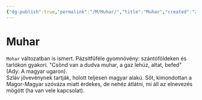 ```yaml
---
{"dg-publish":true,"permalink":"/M/Muhar/","title":"Muhar","created":"2023-12-28T09:06","updated":"2023-12-28T09:06"}
---
```



# Muhar

`Mohar` változatban is ismert. Pázsitfűféle gyomnövény: szántóföldeken és tarlókon gyakori. "Csönd van a dudva muhar, a gaz lehúz, altat, befed" (Ady: A magyar ugaron).  
Szláv jövevénynek tartják, holott teljesen magyar alakú. Sőt, kimondottan a Magor-Magyar szóváza miatt érdekes, de nehéz átlátni, mi áll az elnevezés mögött (ha van vele kapcsolat).  